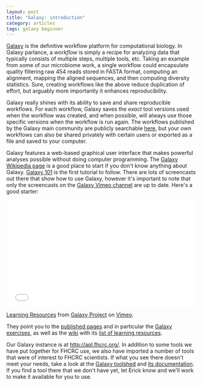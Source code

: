 ```yaml
---
layout: post
title: "Galaxy: introduction"
category: articles
tags: galaxy beginner
---
```


[Galaxy](http://usegalaxy.org/) is the definitive workflow platform for computational biology.
In Galaxy parlance, a *workflow* is simply a recipe for analyzing data that typically consists of multiple steps, multiple tools, etc. Taking an example from some of our microbiome work, a single workflow could encapsulate quality filtering raw 454 reads stored in FASTA format, computing an alignment, mapping the aligned sequences, and then computing diversity statistics.
Sure, creating workflows like the above reduce duplication of effort, but arguably more importantly it enhances reproducibility.

Galaxy really shines with its ability to save and share reproducible workflows.
For each workflow, Galaxy saves the *exact* tool versions used when the workflow was created, and when possible, will always use those specific versions when the workflow is run again.
The workflows published by the Galaxy main community are publicly searchable [here](https://usegalaxy.org/workflow/list_published), but your own workflows can also be shared privately with certain users or exported as a file and saved to your computer.

Galaxy features a web-based graphical user interface that makes powerful analyses possible without doing computer programming.
The
<a href="http://en.wikipedia.org/wiki/Galaxy_(computational_biology)">Galaxy Wikipedia page</a>
is a good place to start if you don't know anything about Galaxy.
[Galaxy 101](http://usegalaxy.org/galaxy101) is the first tutorial to follow.
There are lots of screencasts out there that show how to use Galaxy, however it's important to note that only the screencasts on the [Galaxy Vimeo channel](http://vimeo.com/channels/usegalaxy) are up to date.
Here's a good starter:

<iframe src="//player.vimeo.com/video/75940376" width="500" height="281" frameborder="0" webkitallowfullscreen mozallowfullscreen allowfullscreen></iframe> <p><a href="http://vimeo.com/75940376">Learning Resources</a> from <a href="http://vimeo.com/galaxyproject">Galaxy Project</a> on <a href="https://vimeo.com">Vimeo</a>.</p>

They point you to the [published pages](https://usegalaxy.org/page/list_published) and in particular the [Galaxy exercises](https://usegalaxy.org/u/james/p/exercises), as well as the [wiki](https://wiki.galaxyproject.org/) with its [list of learning resources](https://wiki.galaxyproject.org/Learn).

Our Galaxy instance is at <http://apl.fhcrc.org/>.
In addition to some tools we have put together for FHCRC use, we also have imported a number of tools that were of interest to FHCRC scientists.
If what you see there doesn't meet your needs, take a look at the [Galaxy toolshed](http://toolshed.g2.bx.psu.edu/) and [its documentation](https://wiki.galaxyproject.org/ToolShed).
If you find a tool there that we don't have yet, let Erick know and we'll work to make it available for you to use.

